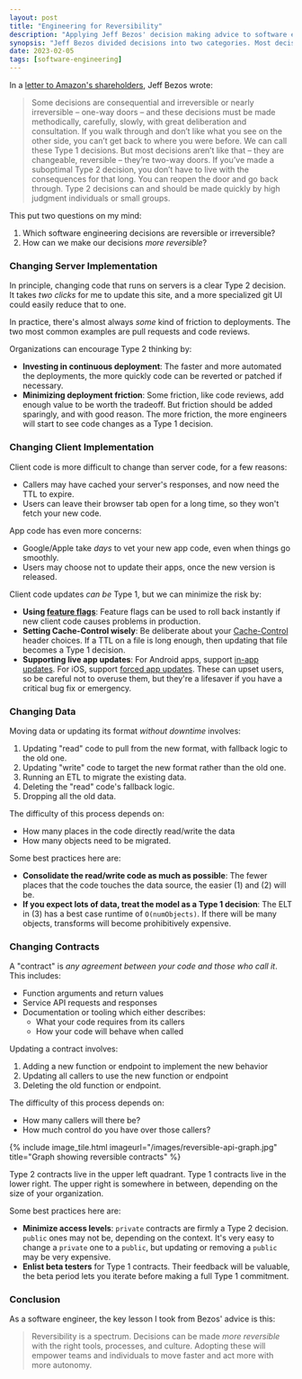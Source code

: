 ```yaml
---
layout: post
title: "Engineering for Reversibility"
description: "Applying Jeff Bezos' decision making advice to software engineering"
synopsis: "Jeff Bezos divided decisions into two categories. Most decisions are reversible, and should be made by high judgment individuals or small groups. A few decisions are irreversible, and should be made carefully with great deliberation. In software engineering, reversibility is a spectrum. This post describes how decisions can be made more reversible with the right processes, tools, and culture."
date: 2023-02-05
tags: [software-engineering]
---
```


In a [letter to Amazon's shareholders](https://www.sec.gov/Archives/edgar/data/1018724/000119312516530910/d168744dex991.htm),
Jeff Bezos wrote:

> Some decisions are consequential and irreversible or nearly irreversible – one-way doors
> – and these decisions must be made methodically, carefully, slowly, with great deliberation
> and consultation. If you walk through and don’t like what you see on the other side, you
> can’t get back to where you were before. We can call these Type 1 decisions. But most decisions
> aren’t like that – they are changeable, reversible – they’re two-way doors. If you’ve made a
> suboptimal Type 2 decision, you don’t have to live with the consequences for that long.
> You can reopen the door and go back through. Type 2 decisions can and should be made quickly
> by high judgment individuals or small groups. 

This put two questions on my mind:

1. Which software engineering decisions are reversible or irreversible?
2. How can we make our decisions _more reversible_?

<!--more-->

### Changing Server Implementation

In principle, changing code that runs on servers is a clear Type 2 decision.
It takes _two clicks_ for me to update this site, and a more specialized git
UI could easily reduce that to one.

In practice, there's almost always _some_ kind of friction to deployments.
The two most common examples are pull requests and code reviews.

Organizations can encourage Type 2 thinking by:

- **Investing in continuous deployment**: The faster and more automated the deployments, the
more quickly code can be reverted or patched if necessary.
- **Minimizing deployment friction**: Some friction, like code reviews, add enough value to
be worth the tradeoff. But friction should be added sparingly, and with good reason.
The more friction, the more engineers will start to see code changes as a Type 1 decision.

### Changing Client Implementation

Client code is more difficult to change than server code, for a few reasons:

- Callers may have cached your server's responses, and now need the TTL to expire.
- Users can leave their browser tab open for a long time, so they won't fetch your new code.

App code has even more concerns:

- Google/Apple take _days_ to vet your new app code, even when things go smoothly.
- Users may choose not to update their apps, once the new version is released.

Client code updates _can be_ Type 1, but we can minimize the risk by:

- **Using [feature flags]((https://www.atlassian.com/continuous-delivery/principles/feature-flags))**:
Feature flags can be used to roll back instantly if new client code causes problems in production.
- **Setting Cache-Control wisely**: Be deliberate about your
[Cache-Control](https://developer.mozilla.org/en-US/docs/Web/HTTP/Headers/Cache-Control) header choices.
If a TTL on a file is long enough, then updating that file becomes a Type 1 decision.
- **Supporting live app updates**: For Android apps, support
[in-app updates](https://developer.android.com/guide/playcore/in-app-updates/kotlin-java). For iOS,
support [forced app updates](https://betterprogramming.pub/force-update-your-apps-74de57523650).
These can upset users, so be careful not to overuse them, but they're a lifesaver if you have a
critical bug fix or emergency.

### Changing Data

Moving data or updating its format _without downtime_ involves:

1. Updating "read" code to pull from the new format, with fallback logic to the old one.
2. Updating "write" code to target the new format rather than the old one.
3. Running an ETL to migrate the existing data.
4. Deleting the "read" code's fallback logic.
5. Dropping all the old data.

The difficulty of this process depends on:

- How many places in the code directly read/write the data
- How many objects need to be migrated.

Some best practices here are:

- **Consolidate the read/write code as much as possible**: The fewer places that the code touches
the data source, the easier (1) and (2) will be.
- **If you expect lots of data, treat the model as a Type 1 decision**: The ELT in (3) has a
best case runtime of `O(numObjects)`. If there will be many objects, transforms will become
prohibitively expensive.

### Changing Contracts

A "contract" is _any agreement between your code and those who call it_. This includes:

- Function arguments and return values
- Service API requests and responses
- Documentation or tooling which either describes:
    - What your code requires from its callers
    - How your code will behave when called

Updating a contract involves:

1. Adding a new function or endpoint to implement the new behavior
2. Updating all callers to use the new function or endpoint
3. Deleting the old function or endpoint.

The difficulty of this process depends on:

- How many callers will there be?
- How much control do you have over those callers?

{% include image_tile.html imageurl="/images/reversible-api-graph.jpg" title="Graph showing reversible contracts" %}

Type 2 contracts live in the upper left quadrant. Type 1 contracts live in the lower right.
The upper right is somewhere in between, depending on the size of your organization.

Some best practices here are:

- **Minimize access levels**: `private` contracts are firmly a Type 2 decision. `public` ones
may not be, depending on the context. It's very easy to change a `private` one to a `public`,
but updating or removing a `public` may be very expensive.
- **Enlist beta testers** for Type 1 contracts. Their feedback will be valuable, the beta period
lets you iterate before making a full Type 1 commitment.

### Conclusion

As a software engineer, the key lesson I took from Bezos' advice is this:

> Reversibility is a spectrum. Decisions can be made _more reversible_ with the
> right tools, processes, and culture. Adopting these will empower teams and individuals
> to move faster and act more with more autonomy.
